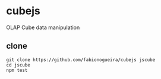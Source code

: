 # cubejs
OLAP Cube data manipulation

## clone
```
git clone https://github.com/fabionogueira/cubejs jscube
cd jscube
npm test
```